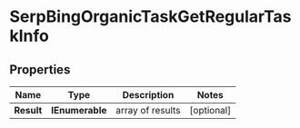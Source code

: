 # SerpBingOrganicTaskGetRegularTaskInfo


## Properties

| Name | Type | Description | Notes |
|------------ | ------------- | ------------- | -------------|
**Result** | **IEnumerable<SerpBingOrganicTaskGetRegularResultInfo>** | array of results |[optional]|